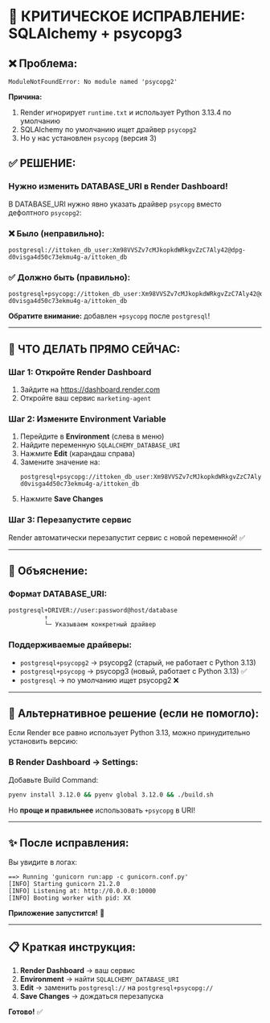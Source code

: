 # 🔧 КРИТИЧЕСКОЕ ИСПРАВЛЕНИЕ: SQLAlchemy + psycopg3

## ❌ Проблема:
```
ModuleNotFoundError: No module named 'psycopg2'
```

**Причина:** 
1. Render игнорирует `runtime.txt` и использует Python 3.13.4 по умолчанию
2. SQLAlchemy по умолчанию ищет драйвер `psycopg2`
3. Но у нас установлен `psycopg` (версия 3)

## ✅ РЕШЕНИЕ:

### Нужно изменить DATABASE_URI в Render Dashboard!

В DATABASE_URI нужно явно указать драйвер `psycopg` вместо дефолтного `psycopg2`:

### ❌ Было (неправильно):
```
postgresql://ittoken_db_user:Xm98VVSZv7cMJkopkdWRkgvZzC7Aly42@dpg-d0visga4d50c73ekmu4g-a/ittoken_db
```

### ✅ Должно быть (правильно):
```
postgresql+psycopg://ittoken_db_user:Xm98VVSZv7cMJkopkdWRkgvZzC7Aly42@dpg-d0visga4d50c73ekmu4g-a/ittoken_db
```

**Обратите внимание:** добавлен `+psycopg` после `postgresql`!

---

## 🚀 ЧТО ДЕЛАТЬ ПРЯМО СЕЙЧАС:

### Шаг 1: Откройте Render Dashboard
1. Зайдите на https://dashboard.render.com
2. Откройте ваш сервис `marketing-agent`

### Шаг 2: Измените Environment Variable
1. Перейдите в **Environment** (слева в меню)
2. Найдите переменную `SQLALCHEMY_DATABASE_URI`
3. Нажмите **Edit** (карандаш справа)
4. Замените значение на:
   ```
   postgresql+psycopg://ittoken_db_user:Xm98VVSZv7cMJkopkdWRkgvZzC7Aly42@dpg-d0visga4d50c73ekmu4g-a/ittoken_db
   ```
5. Нажмите **Save Changes**

### Шаг 3: Перезапустите сервис
Render автоматически перезапустит сервис с новой переменной! ✅

---

## 📝 Объяснение:

### Формат DATABASE_URI:
```
postgresql+DRIVER://user:password@host/database
          ↑
          └─ Указываем конкретный драйвер
```

### Поддерживаемые драйверы:
- `postgresql+psycopg2` → psycopg2 (старый, не работает с Python 3.13)
- `postgresql+psycopg` → psycopg3 (новый, работает с Python 3.13) ✅
- `postgresql` → по умолчанию ищет psycopg2 ❌

---

## 🔄 Альтернативное решение (если не помогло):

Если Render все равно использует Python 3.13, можно принудительно установить версию:

### В Render Dashboard → Settings:
Добавьте Build Command:
```bash
pyenv install 3.12.0 && pyenv global 3.12.0 && ./build.sh
```

Но **проще и правильнее** использовать `+psycopg` в URI!

---

## ✨ После исправления:

Вы увидите в логах:
```
==> Running 'gunicorn run:app -c gunicorn.conf.py'
[INFO] Starting gunicorn 21.2.0
[INFO] Listening at: http://0.0.0.0:10000
[INFO] Booting worker with pid: XX
```

**Приложение запустится!** 🎉

---

## 📋 Краткая инструкция:

1. **Render Dashboard** → ваш сервис
2. **Environment** → найти `SQLALCHEMY_DATABASE_URI`
3. **Edit** → заменить `postgresql://` на `postgresql+psycopg://`
4. **Save Changes** → дождаться перезапуска

**Готово!** ✅
